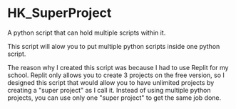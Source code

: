 # HK_SuperProject
A python script that can hold multiple scripts within it.

This script will alow you to put multiple python scripts inside one python script.

The reason why I created this script was because I had to use Replit for my school. Replit only allows you to create 3 projects on the free version, so I designed this script that would allow you to have unlimited projects by creating a "super project" as I call it. Instead of using multiple python projects, you can use only one "super project" to get the same job done.
